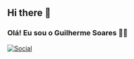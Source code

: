 ## Hi there 👋

### Olá! Eu sou o Guilherme Soares ✋🏿
[![Social](https://img.shields.io/badge/LinkedIn-0077B5?style=for-the-badge&logo=linkedin&logoColor=white)](https://www.linkedin.com/in/guilherme-soarest/)
